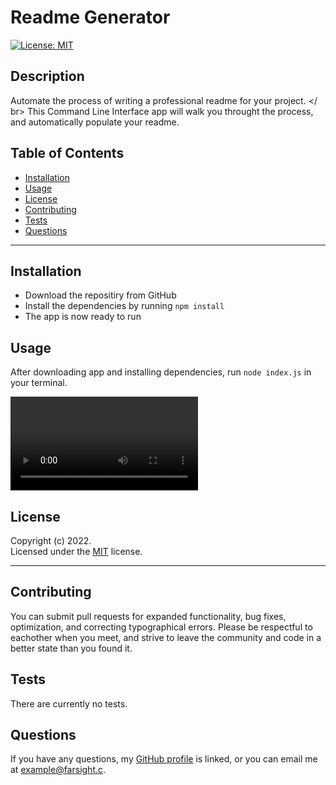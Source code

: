 # Readme Generator

[![License: MIT](https://img.shields.io/badge/License-MIT-yellow.svg)](https://opensource.org/licenses/MIT)

## Description

Automate the process of writing a professional readme for your project. </ br> This Command Line Interface app will walk you throught the process, and automatically populate your readme.

## Table of Contents

- [Installation](#installation)
- [Usage](#usage)
- [License](#license)
- [Contributing](#contributing)
- [Tests](#tests)
- [Questions](#questions)

---

## Installation

- Download the repositiry from GitHub
- Install the dependencies by running `npm install`
- The app is now ready to run

## Usage

After downloading app and installing dependencies, run `node index.js` in your terminal.

![Walkthrough Video](./assets/videos/README%20Generator%20Walkthrough%20video.mp4)

## License

Copyright (c) 2022.  
Licensed under the [MIT](https://mit-license.org/) license.

---

## Contributing

You can submit pull requests for expanded functionality, bug fixes, optimization, and correcting typographical errors. Please be respectful to eachother when you meet, and strive to leave the community and code in a better state than you found it.

## Tests

There are currently no tests.

## Questions

If you have any questions, my <a href="https://github.com/SrGiovanni">GitHub profile</a> is linked,
or you can email me at <a href = "mailto: example@farsight.c">example@farsight.c</a>.
